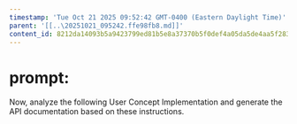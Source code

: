 ```yaml
---
timestamp: 'Tue Oct 21 2025 09:52:42 GMT-0400 (Eastern Daylight Time)'
parent: '[[..\20251021_095242.ffe98fb8.md]]'
content_id: 8212da14093b5a9423799ed81b5e8a37370b5f0def4a05da5de4aa5f283cac50
---
```


# prompt:

Now, analyze the following User Concept Implementation and generate the API documentation based on these instructions.
